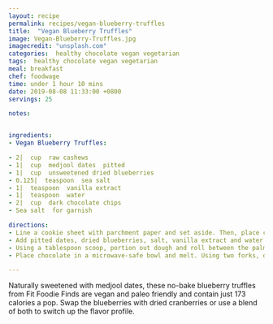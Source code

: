 ```yaml
---
layout: recipe
permalink: recipes/vegan-blueberry-truffles
title:  "Vegan Blueberry Truffles"
image: Vegan-Blueberry-Truffles.jpg
imagecredit: "unsplash.com"
categories:  healthy chocolate vegan vegetarian
tags:  healthy chocolate vegan vegetarian
meal: breakfast
chef: foodwage
time: under 1 hour 10 mins
date: 2019-08-08 11:33:00 +0800
servings: 25

notes:


ingredients:
- Vegan Blueberry Truffles:

- 2|  cup  raw cashews
- 1|  cup  medjool dates  pitted
- 1|  cup  unsweetened dried blueberries
- 0.125|  teaspoon  sea salt
- 1|  teaspoon  vanilla extract
- 1|  teaspoon  water
- 2|  cup  dark chocolate chips
- Sea salt  for garnish

directions:
- Line a cookie sheet with parchment paper and set aside. Then, place cashews in food processor and mix until you’ve created a fine meal.
- Add pitted dates, dried blueberries, salt, vanilla extract and water. Process for 2–3 minutes. You will likely need to stop a few times to scrape the sides. Depending on how soft your dates are, you might need to add 1–2 teaspoons or more water to loosen your dough up a bit. It should be sticky but malleable.
- Using a tablespoon scoop, portion out dough and roll between the palms of your hands to form a ball. Repeat.
- Place chocolate in a microwave-safe bowl and melt. Using two forks, dip each blueberry truffle into the chocolate and fully coat. Place on a parchment-lined cookie sheet to set. Repeat with each truffle, then place the cookie sheet in the freezer for at least 1 hour.

---
```


Naturally sweetened with medjool dates, these no-bake blueberry truffles from Fit Foodie Finds are vegan and paleo friendly and contain just 173 calories a pop. Swap the blueberries with dried cranberries or use a blend of both to switch up the flavor profile.